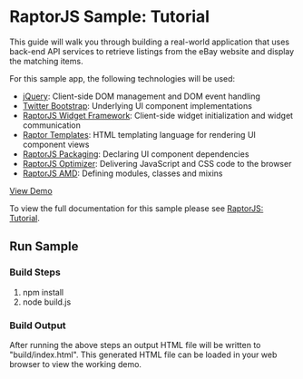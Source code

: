 RaptorJS Sample: Tutorial
==============================

This guide will walk you through building a real-world
application that uses back-end API services to retrieve
listings from the eBay website and display the matching
items.

For this sample app, the following technologies will be used:
* [jQuery](http://jquery.com/): Client-side DOM management and DOM event handling
* [Twitter Bootstrap](http://twitter.github.com/bootstrap/): Underlying UI component implementations
* [RaptorJS Widget Framework](http://raptorjs.org/widgets/): Client-side widget initialization and widget communication
* [Raptor Templates](http://raptorjs.org/raptor-templates/): HTML templating language for rendering UI component views
* [RaptorJS Packaging](http://raptorjs.org/packaging/): Declaring UI component dependencies
* [RaptorJS Optimizer](http://raptorjs.org/optimizer/): Delivering JavaScript and CSS code to the browser
* [RaptorJS AMD](http://raptorjs.org/modules-classes/): Defining modules, classes and mixins

[View Demo](http://raptorjs.org/demos/tutorial/)

To view the full documentation for this sample please see [RaptorJS: Tutorial](http://raptorjs.org/tutorial/).

## Run Sample

### Build Steps
1. npm install
2. node build.js

### Build Output
After running the above steps an output HTML file will be written to "build/index.html". 
This generated HTML file can be loaded in your web browser to view the working demo.
